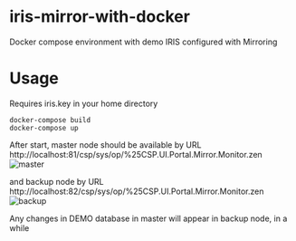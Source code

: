# iris-mirror-with-docker
Docker compose environment with demo IRIS configured with Mirroring

# Usage

Requires iris.key in your home directory

```
docker-compose build
docker-compose up
```

After start, master node should be available by URL
http://localhost:81/csp/sys/op/%25CSP.UI.Portal.Mirror.Monitor.zen
![master](https://raw.githubusercontent.com/daimor/iris-mirror-with-docker/master/images/master.png)

and backup node by URL
http://localhost:82/csp/sys/op/%25CSP.UI.Portal.Mirror.Monitor.zen
![backup](://raw.githubusercontent.com/daimor/iris-mirror-with-docker/master/images/backup.png)

Any changes in DEMO database in master will appear in backup node, in a while